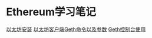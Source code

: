 # Ethereum学习笔记

[以太坊安装](./以太坊安装.md)
[以太坊客户端Geth命令以及参数](./以太坊客户端Geth命令以及参数.md)
[Geth控制台使用](./Geth控制台使用.md)